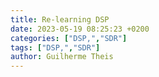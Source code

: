 ```yaml
---
title: Re-learning DSP
date: 2023-05-19 08:25:23 +0200
categories: ["DSP,","SDR"]
tags: ["DSP,","SDR"]
author: Guilherme Theis
---
```

